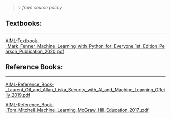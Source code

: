 
> 💡 _from course policy_


## Textbooks:


---


[AIML-Textbook-_Mark_Fenner_Machine_Learning_with_Python_for_Everyone_1st_Edition_Pearson_Publication_2020.pdf](https://prod-files-secure.s3.us-west-2.amazonaws.com/cb8bfd8d-d68b-81fa-ac15-000328a0aab4/a4af87ad-cf2a-4ace-b4b4-9f5ab9362787/AIML-Textbook-_Mark_Fenner_Machine_Learning_with_Python_for_Everyone_1st_Edition_Pearson_Publication_2020.pdf?X-Amz-Algorithm=AWS4-HMAC-SHA256&X-Amz-Content-Sha256=UNSIGNED-PAYLOAD&X-Amz-Credential=ASIAZI2LB4666TEXB5HC%2F20250815%2Fus-west-2%2Fs3%2Faws4_request&X-Amz-Date=20250815T064756Z&X-Amz-Expires=3600&X-Amz-Security-Token=IQoJb3JpZ2luX2VjEA8aCXVzLXdlc3QtMiJGMEQCIFEiavzXh%2FU9I00q%2FtcO%2Bugb%2FCuSuNxLbeKNMI%2Ffb17nAiBlTrBXDj5dXTyIADCdSo6Uiq4DMFJjXRg%2Ff7DWpvJgxCr%2FAwhXEAAaDDYzNzQyMzE4MzgwNSIM%2FlupUJ6yAbKh4MT5KtwD9hnpgtQ%2B812WHC3Sk%2FhQmryIRpk9S6VKTaQW2ELQoJQl0dOvuMKNjIt%2BnOclQBJk0y%2B7mXI9aYiffqW%2FGxVGYPbin1FXf7EhzMFSSKDgECCC%2Bf0E9OJQpMh9ts1FICp%2FWFDfJPcGAYZ7unB5VotUHFTn5ihbMrJo3hArML1ugATHc147JUlGJ2iBo1ZGAm0%2Fx4EvolVj885P9WfpVm%2F%2BbS9Ip9EInpQQyMD%2F5Mwiw%2FRasyhMEqfbYTIWSHoOEUZaKHwITOEC9A4nsRwdV39k%2FJ2aZX0hMQv5ptV82FBze2S%2FCcP8RgSqXH4FU5NMe%2Fnw4thkBGi5%2FivH8KiD53JOrXJLV2xjD1HakZZ2yP%2FRhyTpGXVR7WCiYwsXICee%2FihCUPXoKqvhWvSBovx%2F%2BcrJ88%2BqwhQSPRQgcVpJ7N%2BgQHCNazCltM3OEdUoIWXju3%2FSgwpNbn18n%2BnWx3RFe3cCSDAaWR8%2BH6Jxma%2Bm1RfD8DFxR7mmwG%2FOxg0b%2BEFjdG9a0axlPNdUbqFoDXawImqHuCqwBBvAKD7jsPxrhwkRy2WeFAIQvA4gan5z3ZY6SA2gwwSUV6bPkHx%2Bv0caor6upOMNB7NlDn91lnMJtFhJY9z%2F5%2BYvG7nShN5tQ%2F0w2qP7xAY6pgHjJ6GUYQO0bZu8QB7%2BBA7gTkuHtSjA7FPb4gjioVOWpebAmd04SD%2BoB0VdqSkQEQjsdFJiupDZxOcDiQtBcE1zGc%2FR3Xui0iq%2BAOOZxFF%2F%2BuNTKHmBO02JPLjHH5qUeXEzoMeB9Atoi0JYRzNVouuUz%2Fiz5p1PS9GDF7J4h2GmApD69QkRGb3VGOAhG00VXS5GJA%2FhDwn1Ni8qV17eeUzm3BMllc7q&X-Amz-Signature=4c0888b179d961e7ed9eeb8f2c0fc3423d58531fb16186b1f6a004c33b3e95ec&X-Amz-SignedHeaders=host&x-amz-checksum-mode=ENABLED&x-id=GetObject)


## Reference Books:


---


[AIML-Reference_Book-_Laurent_Gil_and_Allan_Liska_Security_with_AI_and_Machine_Learning_OReilly_2019.pdf](https://prod-files-secure.s3.us-west-2.amazonaws.com/cb8bfd8d-d68b-81fa-ac15-000328a0aab4/0d841408-e34f-495a-b3ad-0565fcec63c0/AIML-Reference_Book-_Laurent_Gil_and_Allan_Liska_Security_with_AI_and_Machine_Learning_OReilly_2019.pdf?X-Amz-Algorithm=AWS4-HMAC-SHA256&X-Amz-Content-Sha256=UNSIGNED-PAYLOAD&X-Amz-Credential=ASIAZI2LB4666TEXB5HC%2F20250815%2Fus-west-2%2Fs3%2Faws4_request&X-Amz-Date=20250815T064756Z&X-Amz-Expires=3600&X-Amz-Security-Token=IQoJb3JpZ2luX2VjEA8aCXVzLXdlc3QtMiJGMEQCIFEiavzXh%2FU9I00q%2FtcO%2Bugb%2FCuSuNxLbeKNMI%2Ffb17nAiBlTrBXDj5dXTyIADCdSo6Uiq4DMFJjXRg%2Ff7DWpvJgxCr%2FAwhXEAAaDDYzNzQyMzE4MzgwNSIM%2FlupUJ6yAbKh4MT5KtwD9hnpgtQ%2B812WHC3Sk%2FhQmryIRpk9S6VKTaQW2ELQoJQl0dOvuMKNjIt%2BnOclQBJk0y%2B7mXI9aYiffqW%2FGxVGYPbin1FXf7EhzMFSSKDgECCC%2Bf0E9OJQpMh9ts1FICp%2FWFDfJPcGAYZ7unB5VotUHFTn5ihbMrJo3hArML1ugATHc147JUlGJ2iBo1ZGAm0%2Fx4EvolVj885P9WfpVm%2F%2BbS9Ip9EInpQQyMD%2F5Mwiw%2FRasyhMEqfbYTIWSHoOEUZaKHwITOEC9A4nsRwdV39k%2FJ2aZX0hMQv5ptV82FBze2S%2FCcP8RgSqXH4FU5NMe%2Fnw4thkBGi5%2FivH8KiD53JOrXJLV2xjD1HakZZ2yP%2FRhyTpGXVR7WCiYwsXICee%2FihCUPXoKqvhWvSBovx%2F%2BcrJ88%2BqwhQSPRQgcVpJ7N%2BgQHCNazCltM3OEdUoIWXju3%2FSgwpNbn18n%2BnWx3RFe3cCSDAaWR8%2BH6Jxma%2Bm1RfD8DFxR7mmwG%2FOxg0b%2BEFjdG9a0axlPNdUbqFoDXawImqHuCqwBBvAKD7jsPxrhwkRy2WeFAIQvA4gan5z3ZY6SA2gwwSUV6bPkHx%2Bv0caor6upOMNB7NlDn91lnMJtFhJY9z%2F5%2BYvG7nShN5tQ%2F0w2qP7xAY6pgHjJ6GUYQO0bZu8QB7%2BBA7gTkuHtSjA7FPb4gjioVOWpebAmd04SD%2BoB0VdqSkQEQjsdFJiupDZxOcDiQtBcE1zGc%2FR3Xui0iq%2BAOOZxFF%2F%2BuNTKHmBO02JPLjHH5qUeXEzoMeB9Atoi0JYRzNVouuUz%2Fiz5p1PS9GDF7J4h2GmApD69QkRGb3VGOAhG00VXS5GJA%2FhDwn1Ni8qV17eeUzm3BMllc7q&X-Amz-Signature=a47d46c664a0f009fac30feace0f60ad3f5dc4e4baf8b6c23d396d77309ef2f1&X-Amz-SignedHeaders=host&x-amz-checksum-mode=ENABLED&x-id=GetObject)


[AIML-Reference_Book-_Tom_Mitchell_Machine_Learning_McGraw_Hill_Education_2017..pdf](https://prod-files-secure.s3.us-west-2.amazonaws.com/cb8bfd8d-d68b-81fa-ac15-000328a0aab4/262f6751-a000-458f-a33b-7423764850de/AIML-Reference_Book-_Tom_Mitchell_Machine_Learning_McGraw_Hill_Education_2017..pdf?X-Amz-Algorithm=AWS4-HMAC-SHA256&X-Amz-Content-Sha256=UNSIGNED-PAYLOAD&X-Amz-Credential=ASIAZI2LB4666TEXB5HC%2F20250815%2Fus-west-2%2Fs3%2Faws4_request&X-Amz-Date=20250815T064756Z&X-Amz-Expires=3600&X-Amz-Security-Token=IQoJb3JpZ2luX2VjEA8aCXVzLXdlc3QtMiJGMEQCIFEiavzXh%2FU9I00q%2FtcO%2Bugb%2FCuSuNxLbeKNMI%2Ffb17nAiBlTrBXDj5dXTyIADCdSo6Uiq4DMFJjXRg%2Ff7DWpvJgxCr%2FAwhXEAAaDDYzNzQyMzE4MzgwNSIM%2FlupUJ6yAbKh4MT5KtwD9hnpgtQ%2B812WHC3Sk%2FhQmryIRpk9S6VKTaQW2ELQoJQl0dOvuMKNjIt%2BnOclQBJk0y%2B7mXI9aYiffqW%2FGxVGYPbin1FXf7EhzMFSSKDgECCC%2Bf0E9OJQpMh9ts1FICp%2FWFDfJPcGAYZ7unB5VotUHFTn5ihbMrJo3hArML1ugATHc147JUlGJ2iBo1ZGAm0%2Fx4EvolVj885P9WfpVm%2F%2BbS9Ip9EInpQQyMD%2F5Mwiw%2FRasyhMEqfbYTIWSHoOEUZaKHwITOEC9A4nsRwdV39k%2FJ2aZX0hMQv5ptV82FBze2S%2FCcP8RgSqXH4FU5NMe%2Fnw4thkBGi5%2FivH8KiD53JOrXJLV2xjD1HakZZ2yP%2FRhyTpGXVR7WCiYwsXICee%2FihCUPXoKqvhWvSBovx%2F%2BcrJ88%2BqwhQSPRQgcVpJ7N%2BgQHCNazCltM3OEdUoIWXju3%2FSgwpNbn18n%2BnWx3RFe3cCSDAaWR8%2BH6Jxma%2Bm1RfD8DFxR7mmwG%2FOxg0b%2BEFjdG9a0axlPNdUbqFoDXawImqHuCqwBBvAKD7jsPxrhwkRy2WeFAIQvA4gan5z3ZY6SA2gwwSUV6bPkHx%2Bv0caor6upOMNB7NlDn91lnMJtFhJY9z%2F5%2BYvG7nShN5tQ%2F0w2qP7xAY6pgHjJ6GUYQO0bZu8QB7%2BBA7gTkuHtSjA7FPb4gjioVOWpebAmd04SD%2BoB0VdqSkQEQjsdFJiupDZxOcDiQtBcE1zGc%2FR3Xui0iq%2BAOOZxFF%2F%2BuNTKHmBO02JPLjHH5qUeXEzoMeB9Atoi0JYRzNVouuUz%2Fiz5p1PS9GDF7J4h2GmApD69QkRGb3VGOAhG00VXS5GJA%2FhDwn1Ni8qV17eeUzm3BMllc7q&X-Amz-Signature=6d6e1a49b538c4da35ecfb00ed531a09d62ff1a5bce650c45f7dff5443936098&X-Amz-SignedHeaders=host&x-amz-checksum-mode=ENABLED&x-id=GetObject)

